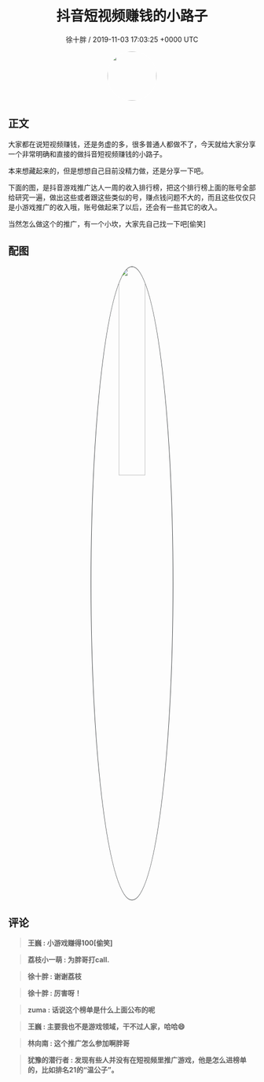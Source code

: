 <h1 align="center">抖音短视频赚钱的小路子</h1>
<p align="center">
    <a>徐十胖 / 2019-11-03 17:03:25 &#43;0000 UTC</a>
</p>

<div align="center">
    <img src="https://images.zsxq.com/FmmqFExzfdspkpT-r6FGpLM-sS2M?e=1590940799&amp;token=kIxbL07-8jAj8w1n4s9zv64FuZZNEATmlU_Vm6zD:wEDb5exa10FzNiMvT7OiPpGC7PI=" width="100" height="100" style="border:1px solid;border-radius:50%; color:#ffffff"/>
</div>

## 正文

<div>
大家都在说短视频赚钱，还是务虚的多，很多普通人都做不了，今天就给大家分享一个非常明确和直接的做抖音短视频赚钱的小路子。

本来想藏起来的，但是想想自己目前没精力做，还是分享一下吧。

下面的图，是抖音游戏推广达人一周的收入排行榜，把这个排行榜上面的账号全部给研究一遍，做出这些或者跟这些类似的号，赚点钱问题不大的，而且这些仅仅只是小游戏推广的收入哦，账号做起来了以后，还会有一些其它的收入。

当然怎么做这个的推广，有一个小坎，大家先自己找一下吧[偷笑]
</div>

## 配图
<div class="image" align="center">

<img src="https://images.zsxq.com/FupXBxNSWZy80c4n3g6LxoGzqH1g?e=1590940799&amp;token=kIxbL07-8jAj8w1n4s9zv64FuZZNEATmlU_Vm6zD:aqkGqCPWl_bvIbROubTPJRnaZ84=" width="33%" height="33%" style="border:1px solid;border-radius:50%; color:#3c3f41"/>

</div>

## 评论

<div align="left">
<div>

<blockquote >
<span> <strong>王巍 : 小游戏赚得100[偷笑] </strong></span>
</blockquote>

<blockquote >
<span> <strong>荔枝小一萌 : 为胖哥打call. </strong></span>
</blockquote>

<blockquote >
<span> <strong>徐十胖 : 谢谢荔枝 </strong></span>
</blockquote>

<blockquote >
<span> <strong>徐十胖 : 厉害呀！ </strong></span>
</blockquote>

<blockquote >
<span> <strong>zuma : 话说这个榜单是什么上面公布的呢 </strong></span>
</blockquote>

<blockquote >
<span> <strong>王巍 : 主要我也不是游戏领域，干不过人家，哈哈😄 </strong></span>
</blockquote>

<blockquote >
<span> <strong>林向南 : 这个推广怎么参加啊胖哥 </strong></span>
</blockquote>

<blockquote >
<span> <strong>犹豫的潜行者 : 发现有些人并没有在短视频里推广游戏，他是怎么进榜单的，比如排名21的“温公子”。 </strong></span>
</blockquote>

</div>
</div>